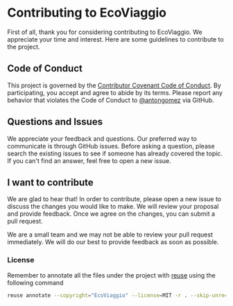 # Contributing to EcoViaggio

First of all, thank you for considering contributing to EcoViaggio. We appreciate your time and interest. Here are some guidelines to contribute to the project.

## Code of Conduct

This project is governed by the [Contributor Covenant Code of Conduct](CODE_OF_CONDUCT.md). By participating, you accept and agree to abide by its terms. Please report any behavior that violates the Code of Conduct to [@antongomez](https://github.com/antongomez) via GitHub.

## Questions and Issues

We appreciate your feedback and questions. Our preferred way to communicate is through GitHub issues. Before asking a question, please search the existing issues to see if someone has already covered the topic. If you can't find an answer, feel free to open a new issue.

## I want to contribute

We are glad to hear that! In order to contribute, please open a new issue to discuss the changes you would like to make. We will review your proposal and provide feedback. Once we agree on the changes, you can submit a pull request.

We are a small team and we may not be able to review your pull request immediately. We will do our best to provide feedback as soon as possible.

### License

Remember to annotate all the files under the project with [reuse](https://github.com/fsfe/reuse-tool) using the following command

```sh
reuse annotate --copyright="EcoViaggio" --license=MIT -r . --skip-unrecognised
```

